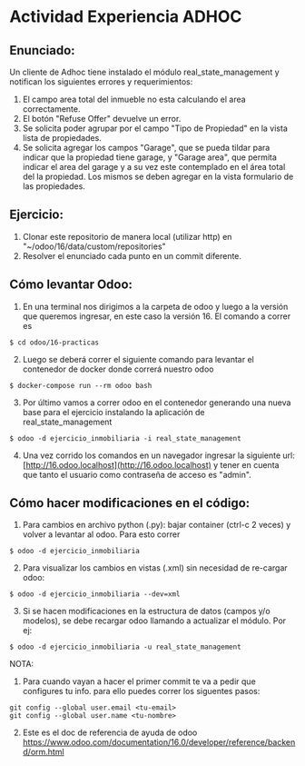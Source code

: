 # Actividad Experiencia ADHOC

## Enunciado:

Un cliente de Adhoc tiene instalado el módulo real_state_management y notifican los siguientes errores y requerimientos:

1. El campo area total del inmueble no esta calculando el area correctamente.
2. El botón "Refuse Offer" devuelve un error.
3. Se solicita poder agrupar por el campo "Tipo de Propiedad" en la vista lista de propiedades.
4. Se solicita agregar los campos "Garage", que se pueda tildar para indicar que la propiedad tiene garage, y "Garage area", que permita indicar el area del garage y a su vez este contemplado en el área total del la propiedad. Los mismos se deben agregar en la vista formulario de las propiedades.

## Ejercicio:

1. Clonar este repositorio de manera local (utilizar http) en "~/odoo/16/data/custom/repositories"
2. Resolver el enunciado cada punto en un commit diferente.

## Cómo levantar Odoo:

1. En una terminal nos dirigimos a la carpeta de odoo y luego a la versión que queremos ingresar, en este caso la versión 16. El comando a correr es

```
$ cd odoo/16-practicas
```
2. Luego se deberá correr el siguiente comando para levantar el contenedor de docker donde correrá nuestro odoo

```
$ docker-compose run --rm odoo bash
```
3. Por último vamos a correr odoo en el contenedor generando una nueva base para el ejercicio instalando la aplicación de real_state_management

```
$ odoo -d ejercicio_inmobiliaria -i real_state_management
```

4. Una vez corrido los comandos en un navegador ingresar la siguiente url: [http://16.odoo.localhost](http://16.odoo.localhost) y tener en cuenta que tanto el usuario como contraseña de acceso es "admin".


## Cómo hacer modificaciones en el código:

1. Para cambios en archivo python (.py): bajar container (ctrl-c 2 veces) y volver a levantar al odoo. Para esto correr

```
$ odoo -d ejercicio_inmobiliaria
```

2. Para visualizar los cambios en vistas (.xml) sin necesidad de re-cargar odoo:

```
$ odoo -d ejercicio_inmobiliaria --dev=xml
```

3. Si se hacen modificaciones en la estructura de datos (campos y/o modelos), se debe recargar odoo llamando a actualizar el módulo. Por ej:
```
$ odoo -d ejercicio_inmobiliaria -u real_state_management
```

NOTA:

1. Para cuando vayan a hacer el primer commit te va a pedir que configures tu info. para ello puedes correr los siguentes pasos:

```
git config --global user.email <tu-email>
git config --global user.name <tu-nombre>
```

2. Este es el doc de referencia de ayuda de odoo https://www.odoo.com/documentation/16.0/developer/reference/backend/orm.html
